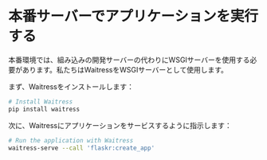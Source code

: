 # 本番サーバーでアプリケーションを実行する

本番環境では、組み込みの開発サーバーの代わりにWSGIサーバーを使用する必要があります。私たちはWaitressをWSGIサーバーとして使用します。

まず、Waitressをインストールします：

```bash
# Install Waitress
pip install waitress
```

次に、Waitressにアプリケーションをサービスするように指示します：

```bash
# Run the application with Waitress
waitress-serve --call 'flaskr:create_app'
```
